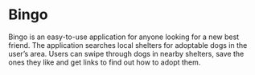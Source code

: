 # Bingo
Bingo is an easy-to-use application for anyone looking for a new best friend. The application searches local shelters for adoptable dogs in the user’s area. Users can swipe through dogs in nearby shelters, save the ones they like and get links to find out how to adopt them.
